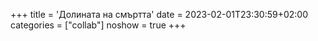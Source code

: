 +++
title = 'Долината на смъртта'
date = 2023-02-01T23:30:59+02:00
categories = ["collab"]
noshow = true
+++
